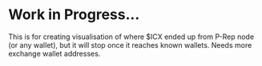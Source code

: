 # Work in Progress...

This is for creating visualisation of where $ICX ended up from P-Rep node (or any wallet), but it will stop once it reaches known wallets.
Needs more exchange wallet addresses.
